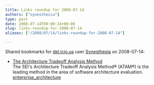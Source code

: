 ```yaml
---
title: Links roundup for 2008-07-14
authors: ["synesthesia"]
type: post
date: 2008-07-14T09:00:24+00:00
slug: links-roundup-for-2008-07-14 
aliases: ["/2008/07/14/links-roundup-for-2008-07-14"]

---
```

Shared bookmarks for [del.icio.us][1] user [Synesthesia][2] on 2008-07-14:

  * [The Architecture Tradeoff Analysis Method][3]  
    The SEI's Architecture Tradeoff Analysis Method&reg; (ATAM&reg;) is the leading method in the area of software architecture evaluation.  
    [enterprise_architecture][4]

 [1]: https://del.icio.us/
 [2]: https://del.icio.us/synesthesia
 [3]: https://www.sei.cmu.edu/activities/architecture/ata_method.html
 [4]: https://del.icio.us/synesthesia/enterprise_architecture